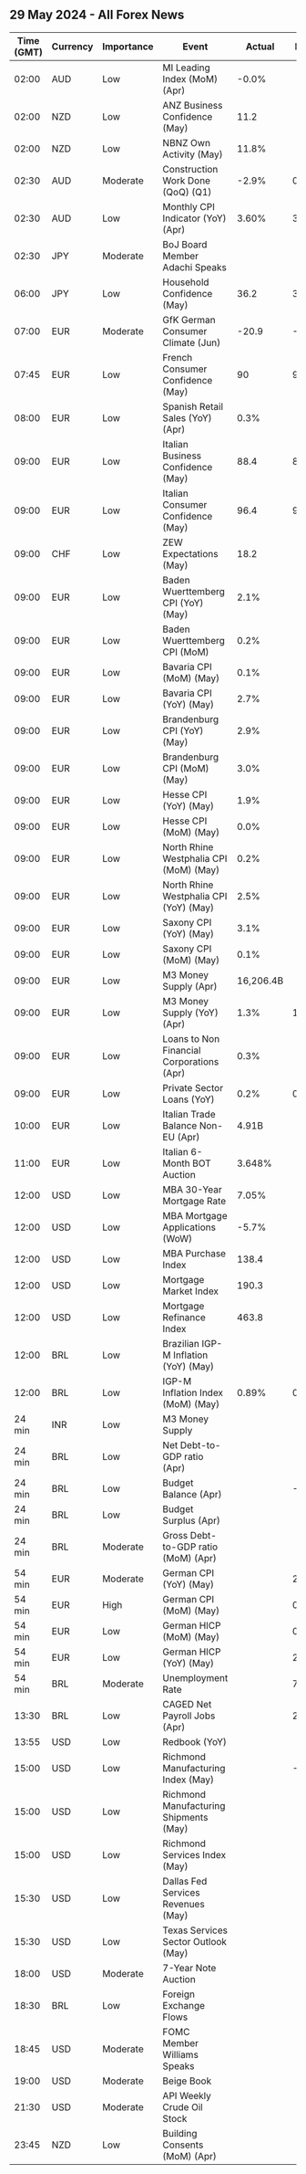 ## 29 May 2024 - All Forex News

| Time (GMT) | Currency | Importance | Event | Actual | Forecast | Previous |
|------|----------|------------|-------|--------|----------|----------|
| 02:00 | AUD | Low | MI Leading Index (MoM) (Apr) | -0.0% |  | -0.1% |
| 02:00 | NZD | Low | ANZ Business Confidence (May) | 11.2 |  | 14.9 |
| 02:00 | NZD | Low | NBNZ Own Activity (May) | 11.8% |  | 14.3% |
| 02:30 | AUD | Moderate | Construction Work Done (QoQ) (Q1) | -2.9% | 0.6% | 1.8% |
| 02:30 | AUD | Low | Monthly CPI Indicator (YoY) (Apr) | 3.60% | 3.40% | 3.50% |
| 02:30 | JPY | Moderate | BoJ Board Member Adachi Speaks |  |  |  |
| 06:00 | JPY | Low | Household Confidence (May) | 36.2 | 39.1 | 38.3 |
| 07:00 | EUR | Moderate | GfK German Consumer Climate (Jun) | -20.9 | -22.5 | -24.0 |
| 07:45 | EUR | Low | French Consumer Confidence (May) | 90 | 91 | 90 |
| 08:00 | EUR | Low | Spanish Retail Sales (YoY) (Apr) | 0.3% |  | 0.9% |
| 09:00 | EUR | Low | Italian Business Confidence (May) | 88.4 | 88.1 | 87.7 |
| 09:00 | EUR | Low | Italian Consumer Confidence (May) | 96.4 | 96.0 | 95.2 |
| 09:00 | CHF | Low | ZEW Expectations (May) | 18.2 |  | 17.6 |
| 09:00 | EUR | Low | Baden Wuerttemberg CPI (YoY) (May) | 2.1% |  | 2.1% |
| 09:00 | EUR | Low | Baden Wuerttemberg CPI (MoM) | 0.2% |  | 0.3% |
| 09:00 | EUR | Low | Bavaria CPI (MoM) (May) | 0.1% |  | 0.6% |
| 09:00 | EUR | Low | Bavaria CPI (YoY) (May) | 2.7% |  | 2.5% |
| 09:00 | EUR | Low | Brandenburg CPI (YoY) (May) | 2.9% |  | 3.0% |
| 09:00 | EUR | Low | Brandenburg CPI (MoM) (May) | 3.0% |  | 0.6% |
| 09:00 | EUR | Low | Hesse CPI (YoY) (May) | 1.9% |  | 1.9% |
| 09:00 | EUR | Low | Hesse CPI (MoM) (May) | 0.0% |  | 0.6% |
| 09:00 | EUR | Low | North Rhine Westphalia CPI (MoM) (May) | 0.2% |  | 0.3% |
| 09:00 | EUR | Low | North Rhine Westphalia CPI (YoY) (May) | 2.5% |  | 2.3% |
| 09:00 | EUR | Low | Saxony CPI (YoY) (May) | 3.1% |  | 2.7% |
| 09:00 | EUR | Low | Saxony CPI (MoM) (May) | 0.1% |  | 0.6% |
| 09:00 | EUR | Low | M3 Money Supply (Apr) | 16,206.4B |  | 16,190.4B |
| 09:00 | EUR | Low | M3 Money Supply (YoY) (Apr) | 1.3% | 1.3% | 0.9% |
| 09:00 | EUR | Low | Loans to Non Financial Corporations (Apr) | 0.3% |  | 0.4% |
| 09:00 | EUR | Low | Private Sector Loans (YoY) | 0.2% | 0.4% | 0.2% |
| 10:00 | EUR | Low | Italian Trade Balance Non-EU (Apr) | 4.91B |  | 5.77B |
| 11:00 | EUR | Low | Italian 6-Month BOT Auction | 3.648% |  | 3.737% |
| 12:00 | USD | Low | MBA 30-Year Mortgage Rate | 7.05% |  | 7.01% |
| 12:00 | USD | Low | MBA Mortgage Applications (WoW) | -5.7% |  | 1.9% |
| 12:00 | USD | Low | MBA Purchase Index | 138.4 |  | 140.0 |
| 12:00 | USD | Low | Mortgage Market Index | 190.3 |  | 201.9 |
| 12:00 | USD | Low | Mortgage Refinance Index | 463.8 |  | 536.9 |
| 12:00 | BRL | Low | Brazilian IGP-M Inflation (YoY) (May) |  |  | -3.04% |
| 12:00 | BRL | Low | IGP-M Inflation Index (MoM) (May) | 0.89% | 0.84% | 0.31% |
| 24 min | INR | Low | M3 Money Supply |  |  | 11.1% |
| 24 min | BRL | Low | Net Debt-to-GDP ratio (Apr) |  |  | 61.1% |
| 24 min | BRL | Low | Budget Balance (Apr) |  | -47.100B | -62.981B |
| 24 min | BRL | Low | Budget Surplus (Apr) |  |  | 1.177B |
| 24 min | BRL | Moderate | Gross Debt-to-GDP ratio (MoM) (Apr) |  |  | 75.7% |
| 54 min | EUR | Moderate | German CPI (YoY) (May) |  | 2.4% | 2.2% |
| 54 min | EUR | High | German CPI (MoM) (May) |  | 0.2% | 0.5% |
| 54 min | EUR | Low | German HICP (MoM) (May) |  | 0.2% | 0.6% |
| 54 min | EUR | Low | German HICP (YoY) (May) |  | 2.7% | 2.4% |
| 54 min | BRL | Moderate | Unemployment Rate |  | 7.7% | 7.9% |
| 13:30 | BRL | Low | CAGED Net Payroll Jobs (Apr) |  | 216.95K | 244.32K |
| 13:55 | USD | Low | Redbook (YoY) |  |  | 5.5% |
| 15:00 | USD | Low | Richmond Manufacturing Index (May) |  | -6 | -7 |
| 15:00 | USD | Low | Richmond Manufacturing Shipments (May) |  |  | -10 |
| 15:00 | USD | Low | Richmond Services Index (May) |  |  | -13 |
| 15:30 | USD | Low | Dallas Fed Services Revenues (May) |  |  | 0.3 |
| 15:30 | USD | Low | Texas Services Sector Outlook (May) |  |  | -10.6 |
| 18:00 | USD | Moderate | 7-Year Note Auction |  |  | 4.716% |
| 18:30 | BRL | Low | Foreign Exchange Flows |  |  | -0.745B |
| 18:45 | USD | Moderate | FOMC Member Williams Speaks |  |  |  |
| 19:00 | USD | Moderate | Beige Book |  |  |  |
| 21:30 | USD | Moderate | API Weekly Crude Oil Stock |  |  | 2.480M |
| 23:45 | NZD | Low | Building Consents (MoM) (Apr) |  |  | -0.2% |
